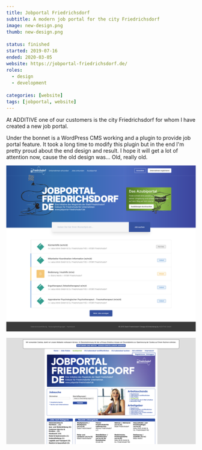```yaml
---
title: Jobportal Friedrichsdorf
subtitle: A modern job portal for the city Friedrichsdorf
image: new-design.png
thumb: new-design.png

status: finished
started: 2019-07-16
ended: 2020-03-05
website: https://jobportal-friedrichsdorf.de/
roles:
  - design
  - development

categories: [website]
tags: [jobportal, website]
---
```


At ADDITIVE one of our customers is the city Friedrichsdorf for whom I have created a new
job portal.

Under the bonnet is a WordPress CMS working and a plugin to provide job portal feature. It
took a long time to modify this plugin but in the end I'm pretty proud about the end
design and result. I hope it will get a lot of attention now, cause the old design was…
Old, really old.

![The new design](new-design.png)

![The old design](old-design.png)
